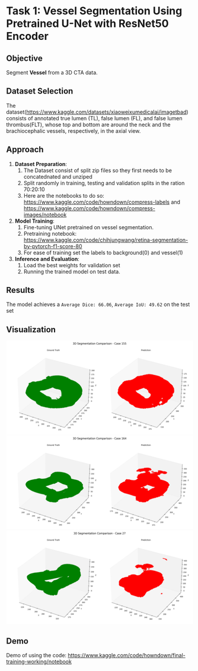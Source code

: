 # Task 1: Vessel Segmentation Using Pretrained U-Net with ResNet50 Encoder

## Objective
Segment **Vessel** from a 3D CTA data.

## Dataset Selection
The dataset(https://www.kaggle.com/datasets/xiaoweixumedicalai/imagetbad) consists of annotated  true lumen (TL), false lumen (FL), and false lumen thrombus(FLT), whose top and bottom are around the neck and the brachiocephalic vessels, respectively, in the axial view.

## Approach
1. **Dataset Preparation**:
   1. The Dataset consist of split zip files so they first needs to be concatednated and unziped
   2. Split randomly in training, testing and validation splits in the ration 70:20:10
   3. Here are the notebooks to do so:
      https://www.kaggle.com/code/howndown/compress-labels and https://www.kaggle.com/code/howndown/compress-images/notebook
2. **Model Training**:
   1. Fine-tuning UNet pretrained on vessel segmentation.
   2. Pretraining notebook: https://www.kaggle.com/code/chihjungwang/retina-segmentation-by-pytorch-f1-score-80
   3. For ease of training set the labels to background(0) and vessel(1)
3. **Inference and Evaluation**:
   1. Load the best weights for validation set
   2. Running the trained model on test data.

## Results
The model achieves a ``Average Dice: 66.06``, ``Average IoU: 49.62`` on the test set

## Visualization
<img src="./static/case_155_comparison.png" width="900">

<img src="./static/case_164_comparison.png" width="900">

<img src="./static/case_27_comparison.png" width="900">

## Demo
Demo of using the code: https://www.kaggle.com/code/howndown/final-training-working/notebook
